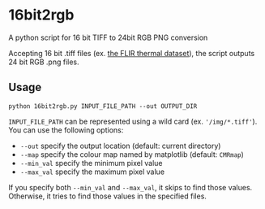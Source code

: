 # 16bit2rgb
A python script for 16 bit TIFF to 24bit RGB PNG conversion

Accepting 16 bit .tiff files (ex. [the FLIR thermal dataset](https://www.flir.com/oem/adas/adas-dataset-form/)), the script outputs 24 bit RGB .png files.

## Usage
```
python 16bit2rgb.py INPUT_FILE_PATH --out OUTPUT_DIR
```
`INPUT_FILE_PATH` can be represented using a wild card (ex. `'/img/*.tiff'`).
You can use the following options:
- `--out` specify the output location (default: current directory)
- `--map` specify the colour map named by matplotlib (default: `CMRmap`)
- `--min_val` specify the minimum pixel value
- `--max_val` specify the maximum pixel value

If you specify both `--min_val` and `--max_val`, it skips to find those values. Otherwise, it tries to find those values in the specified files.
